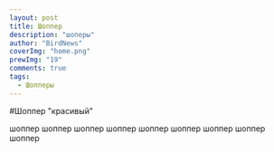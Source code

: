 ```yaml
---
layout: post
title: Шоппер
description: "шоперы"
author: "BirdNews"
coverImg: "home.png"
prewImg: "19"
comments: true
tags:
  - Шопперы
---
```


#Шоппер "красивый"

шоппер шоппер шоппер шоппер шоппер шоппер шоппер шоппер шоппер 